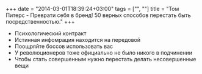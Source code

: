 +++
date = "2014-03-01T18:39:24+03:00"
tags = ["", ""]
title = "Том Питерс - Преврати себя в бренд! 50 верных способов перестать быть посредственностью."
+++

* Психологический контракт
* Истинная инфомрация находится на передовой
* Поощряйте боссов использовать вас
* У революционеров тоже официально не было никого в подчинении
* Чтобы стать совершенным нужно перестать делать несовершенные вещи
